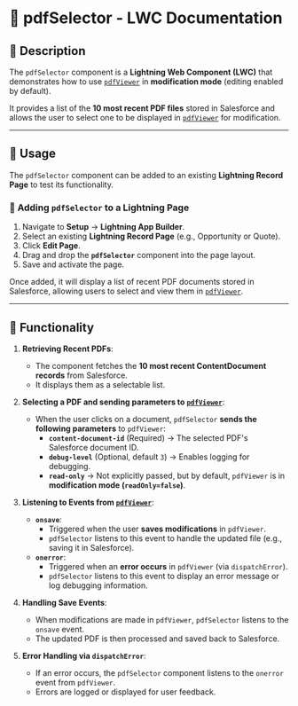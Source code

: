 # 📘 pdfSelector - LWC Documentation

## 📌 Description
The `pdfSelector` component is a **Lightning Web Component (LWC)** that demonstrates how to use [`pdfViewer`](pdfViewer.md) in **modification mode** (editing enabled by default). 

It provides a list of the **10 most recent PDF files** stored in Salesforce and allows the user to select one to be displayed in [`pdfViewer`](pdfViewer.md) for modification.

---

## 🚀 Usage

The `pdfSelector` component can be added to an existing **Lightning Record Page** to test its functionality. 

### 📌 **Adding `pdfSelector` to a Lightning Page**

1. Navigate to **Setup** → **Lightning App Builder**.
2. Select an existing **Lightning Record Page** (e.g., Opportunity or Quote).
3. Click **Edit Page**.
4. Drag and drop the **`pdfSelector`** component into the page layout.
5. Save and activate the page.

Once added, it will display a list of recent PDF documents stored in Salesforce, allowing users to select and view them in [`pdfViewer`](pdfViewer.md).

---

## 🎯 Functionality

1. **Retrieving Recent PDFs**:  
   - The component fetches the **10 most recent ContentDocument records** from Salesforce.
   - It displays them as a selectable list.

2. **Selecting a PDF and sending parameters to [`pdfViewer`](pdfViewer.md)**:  
   - When the user clicks on a document, `pdfSelector` **sends the following parameters** to `pdfViewer`:
     - **`content-document-id`** (Required) → The selected PDF's Salesforce document ID.
     - **`debug-level`** (Optional, default `3`) → Enables logging for debugging.
     - **`read-only`** → Not explicitly passed, but by default, `pdfViewer` is in **modification mode (`readOnly=false`)**.

3. **Listening to Events from [`pdfViewer`](pdfViewer.md)**:  
   - **`onsave`**:  
     - Triggered when the user **saves modifications** in `pdfViewer`.  
     - `pdfSelector` listens to this event to handle the updated file (e.g., saving it in Salesforce).  
   - **`onerror`**:  
     - Triggered when an **error occurs** in `pdfViewer` (via `dispatchError`).  
     - `pdfSelector` listens to this event to display an error message or log debugging information.  

4. **Handling Save Events**:  
   - When modifications are made in `pdfViewer`, `pdfSelector` listens to the `onsave` event.  
   - The updated PDF is then processed and saved back to Salesforce.

5. **Error Handling via `dispatchError`**:  
   - If an error occurs, the `pdfSelector` component listens to the `onerror` event from `pdfViewer`.
   - Errors are logged or displayed for user feedback.
